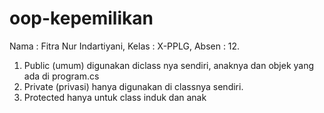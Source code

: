 # oop-kepemilikan
Nama : Fitra Nur Indartiyani, Kelas : X-PPLG, Absen : 12.   

1. Public (umum) digunakan diclass nya sendiri, anaknya dan objek yang ada di program.cs
2. Private (privasi) hanya digunakan di classnya sendiri.
3. Protected hanya untuk class induk dan anak           
